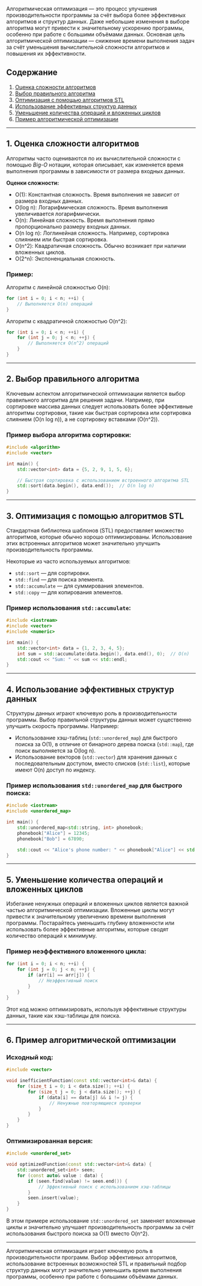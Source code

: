 Алгоритмическая оптимизация — это процесс улучшения производительности программы за счёт выбора более эффективных алгоритмов и структур данных. Даже небольшие изменения в выборе алгоритма могут привести к значительному ускорению программы, особенно при работе с большими объёмами данных. Основная цель алгоритмической оптимизации — снижение времени выполнения задач за счёт уменьшения вычислительной сложности алгоритмов и повышения их эффективности.

## Содержание

1. [Оценка сложности алгоритмов](#1.%20Оценка%20сложности%20алгоритмов)
2. [Выбор правильного алгоритма](#2.%20Выбор%20правильного%20алгоритма)
3. [Оптимизация с помощью алгоритмов STL](#3.%20Оптимизация%20с%20помощью%20алгоритмов%20STL)
4. [Использование эффективных структур данных](#4.%20Использование%20эффективных%20структур%20данных)
5. [Уменьшение количества операций и вложенных циклов](#5.%20Уменьшение%20количества%20операций%20и%20вложенных%20циклов)
6. [Пример алгоритмической оптимизации](#6.%20Пример%20алгоритмической%20оптимизации)

---

## 1. Оценка сложности алгоритмов

Алгоритмы часто оцениваются по их вычислительной сложности с помощью *Big-O* нотации, которая описывает, как изменяется время выполнения программы в зависимости от размера входных данных. 

**Оценки сложности:**
- O(1): Константная сложность. Время выполнения не зависит от размера входных данных.
- O(log n): Логарифмическая сложность. Время выполнения увеличивается логарифмически.
- O(n): Линейная сложность. Время выполнения прямо пропорционально размеру входных данных.
- O(n log n): Логлинейная сложность. Например, сортировка слиянием или быстрая сортировка.
- O(n^2): Квадратичная сложность. Обычно возникает при наличии вложенных циклов.
- O(2^n): Экспоненциальная сложность.

### Пример:

Алгоритм с линейной сложностью O(n):

```cpp
for (int i = 0; i < n; ++i) {
    // Выполняется O(n) операций
}
```

Алгоритм с квадратичной сложностью O(n^2):

```cpp
for (int i = 0; i < n; ++i) {
    for (int j = 0; j < n; ++j) {
        // Выполняется O(n^2) операций
    }
}
```

---

## 2. Выбор правильного алгоритма

Ключевым аспектом алгоритмической оптимизации является выбор правильного алгоритма для решения задачи. Например, при сортировке массива данных следует использовать более эффективные алгоритмы сортировки, такие как быстрая сортировка или сортировка слиянием (O(n log n)), а не сортировку вставками (O(n^2)).

### Пример выбора алгоритма сортировки:

```cpp
#include <algorithm>
#include <vector>

int main() {
    std::vector<int> data = {5, 2, 9, 1, 5, 6};

    // Быстрая сортировка с использованием встроенного алгоритма STL
    std::sort(data.begin(), data.end());  // O(n log n)
}
```

---

## 3. Оптимизация с помощью алгоритмов STL

Стандартная библиотека шаблонов (STL) предоставляет множество алгоритмов, которые обычно хорошо оптимизированы. Использование этих встроенных алгоритмов может значительно улучшить производительность программы.

Некоторые из часто используемых алгоритмов:
- `std::sort` — для сортировки.
- `std::find` — для поиска элемента.
- `std::accumulate` — для суммирования элементов.
- `std::copy` — для копирования элементов.

### Пример использования `std::accumulate`:

```cpp
#include <iostream>
#include <vector>
#include <numeric>

int main() {
    std::vector<int> data = {1, 2, 3, 4, 5};
    int sum = std::accumulate(data.begin(), data.end(), 0);  // O(n)
    std::cout << "Sum: " << sum << std::endl;
}
```

---

## 4. Использование эффективных структур данных

Структуры данных играют ключевую роль в производительности программы. Выбор правильной структуры данных может существенно улучшить скорость программы. Например:
- Использование хэш-таблиц (`std::unordered_map`) для быстрого поиска за O(1), в отличие от бинарного дерева поиска (`std::map`), где поиск выполняется за O(log n).
- Использование векторов (`std::vector`) для хранения данных с последовательным доступом, вместо списков (`std::list`), которые имеют O(n) доступ по индексу.

### Пример использования `std::unordered_map` для быстрого поиска:

```cpp
#include <iostream>
#include <unordered_map>

int main() {
    std::unordered_map<std::string, int> phonebook;
    phonebook["Alice"] = 12345;
    phonebook["Bob"] = 67890;

    std::cout << "Alice's phone number: " << phonebook["Alice"] << std::endl;
}
```

---

## 5. Уменьшение количества операций и вложенных циклов

Избегание ненужных операций и вложенных циклов является важной частью алгоритмической оптимизации. Вложенные циклы могут привести к значительному увеличению времени выполнения программы. Постарайтесь уменьшить глубину вложенности или использовать более эффективные алгоритмы, которые сводят количество операций к минимуму.

### Пример неэффективного вложенного цикла:

```cpp
for (int i = 0; i < n; ++i) {
    for (int j = 0; j < n; ++j) {
        if (arr[i] == arr[j]) {
            // Неэффективный поиск
        }
    }
}
```

Этот код можно оптимизировать, используя эффективные структуры данных, такие как хэш-таблицы для поиска.

---

## 6. Пример алгоритмической оптимизации

### Исходный код:

```cpp
#include <vector>

void inefficientFunction(const std::vector<int>& data) {
    for (size_t i = 0; i < data.size(); ++i) {
        for (size_t j = 0; j < data.size(); ++j) {
            if (data[i] == data[j] && i != j) {
                // Ненужные повторяющиеся проверки
            }
        }
    }
}
```

### Оптимизированная версия:

```cpp
#include <unordered_set>

void optimizedFunction(const std::vector<int>& data) {
    std::unordered_set<int> seen;
    for (const auto& value : data) {
        if (seen.find(value) != seen.end()) {
            // Эффективный поиск с использованием хэш-таблицы
        }
        seen.insert(value);
    }
}
```

В этом примере использование `std::unordered_set` заменяет вложенные циклы и значительно улучшает производительность программы за счёт использования быстрого поиска за O(1) вместо O(n^2).

---

Алгоритмическая оптимизация играет ключевую роль в производительности программ. Выбор эффективных алгоритмов, использование встроенных возможностей STL и правильный подбор структур данных могут значительно уменьшить время выполнения программы, особенно при работе с большими объёмами данных.